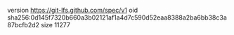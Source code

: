 version https://git-lfs.github.com/spec/v1
oid sha256:0d145f7320b660a3b02121af1a4d7c590d52eaa8388a2ba6bb38c3a87bcfb2d2
size 11277
